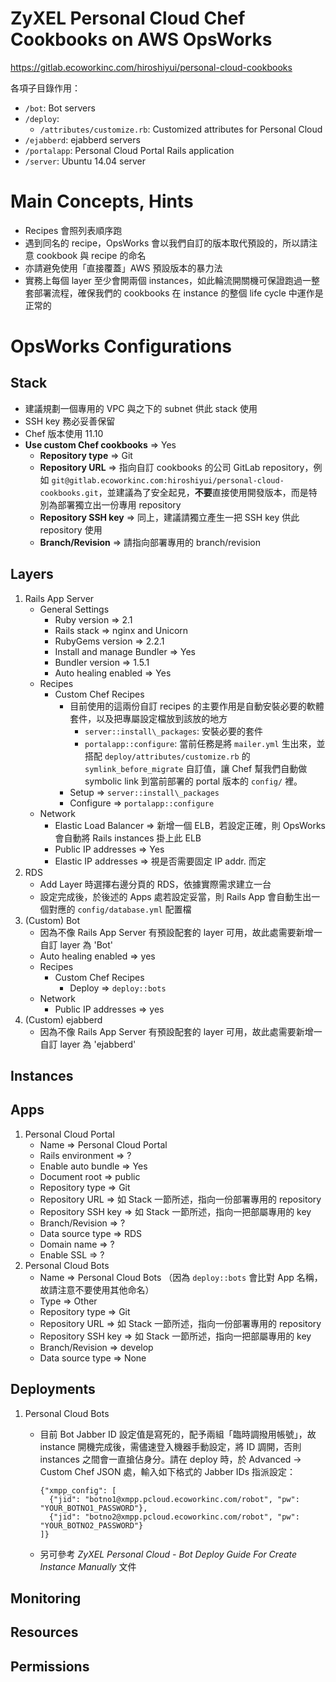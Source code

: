 # ZyXEL Personal Cloud Chef Cookbooks on AWS OpsWorks

https://gitlab.ecoworkinc.com/hiroshiyui/personal-cloud-cookbooks

各項子目錄作用：
* `/bot`: Bot servers
* `/deploy`:
  * `/attributes/customize.rb`: Customized attributes for Personal Cloud
* `/ejabberd`: ejabberd servers
* `/portalapp`: Personal Cloud Portal Rails application
* `/server`: Ubuntu 14.04 server

# Main Concepts, Hints

* Recipes 會照列表順序跑
* 遇到同名的 recipe，OpsWorks 會以我們自訂的版本取代預設的，所以請注意 cookbook 與 recipe 的命名
* 亦請避免使用「直接覆蓋」AWS 預設版本的暴力法
* 實務上每個 layer 至少會開兩個 instances，如此輪流開關機可保證跑過一整套部署流程，確保我們的 cookbooks 在 instance 的整個 life cycle 中運作是正常的

# OpsWorks Configurations

## Stack

* 建議規劃一個專用的 VPC 與之下的 subnet 供此 stack 使用
* SSH key 務必妥善保留
* Chef 版本使用 11.10
* **Use custom Chef cookbooks** => Yes
    * **Repository type** => Git
    * **Repository URL** => 指向自訂 cookbooks 的公司 GitLab repository，例如 `git@gitlab.ecoworkinc.com:hiroshiyui/personal-cloud-cookbooks.git`，並建議為了安全起見，**不要**直接使用開發版本，而是特別為部署獨立出一份專用 repository 
    * **Repository SSH key** => 同上，建議請獨立產生一把 SSH key 供此 repository 使用
    * **Branch/Revision** => 請指向部署專用的 branch/revision

## Layers

1. Rails App Server
    * General Settings
        * Ruby version => 2.1
        * Rails stack => nginx and Unicorn
        * RubyGems version => 2.2.1
        * Install and manage Bundler => Yes
        * Bundler version => 1.5.1
        * Auto healing enabled => Yes
    * Recipes
        * Custom Chef Recipes
            * 目前使用的這兩份自訂 recipes 的主要作用是自動安裝必要的軟體套件，以及把專屬設定檔放到該放的地方
                * `server::install\_packages`: 安裝必要的套件
                * `portalapp::configure`: 當前任務是將 `mailer.yml` 生出來，並搭配 `deploy/attributes/customize.rb` 的 `symlink_before_migrate` 自訂值，讓 Chef 幫我們自動做 symbolic link 到當前部署的 portal 版本的 `config/` 裡。
            * Setup => `server::install\_packages`
            * Configure => `portalapp::configure`
    * Network
        * Elastic Load Balancer => 新增一個 ELB，若設定正確，則 OpsWorks 會自動將 Rails instances 掛上此 ELB
        * Public IP addresses => Yes
        * Elastic IP addresses => 視是否需要固定 IP addr. 而定
2. RDS
    * Add Layer 時選擇右邊分頁的 RDS，依據實際需求建立一台
    * 設定完成後，於後述的 Apps 處若設定妥當，則 Rails App 會自動生出一個對應的 `config/database.yml` 配置檔
3. (Custom) Bot
    * 因為不像 Rails App Server 有預設配套的 layer 可用，故此處需要新增一自訂 layer 為 'Bot'
    * Auto healing enabled => yes
    * Recipes
        * Custom Chef Recipes
            * Deploy => `deploy::bots`
    * Network
        * Public IP addresses => yes
4. (Custom) ejabberd
    * 因為不像 Rails App Server 有預設配套的 layer 可用，故此處需要新增一自訂 layer 為 'ejabberd'

## Instances

## Apps

1. Personal Cloud Portal
    * Name => Personal Cloud Portal
    * Rails environment => ?
    * Enable auto bundle => Yes
    * Document root => public
    * Repository type => Git
    * Repository URL => 如 Stack 一節所述，指向一份部署專用的 repository
    * Repository SSH key => 如 Stack 一節所述，指向一把部屬專用的 key
    * Branch/Revision => ?
    * Data source type => RDS
    * Domain name => ?
    * Enable SSL => ?
2. Personal Cloud Bots
    * Name => Personal Cloud Bots （因為 `deploy::bots` 會比對 App 名稱，故請注意不要使用其他命名）
    * Type => Other
    * Repository type => Git
    * Repository URL => 如 Stack 一節所述，指向一份部署專用的 repository
    * Repository SSH key => 如 Stack 一節所述，指向一把部屬專用的 key
    * Branch/Revision => develop
    * Data source type => None

## Deployments

1. Personal Cloud Bots
    * 目前 Bot Jabber ID 設定值是寫死的，配予兩組「臨時調撥用帳號」，故 instance 開機完成後，需儘速登入機器手動設定，將 ID 調開，否則 instances 之間會一直搶佔身分。請在 deploy 時，於 Advanced -> Custom Chef JSON 處，輸入如下格式的 Jabber IDs 指派設定：

          {"xmpp_config": [
            {"jid": "botno1@xmpp.pcloud.ecoworkinc.com/robot", "pw": "YOUR_BOTNO1_PASSWORD"},
            {"jid": "botno2@xmpp.pcloud.ecoworkinc.com/robot", "pw": "YOUR_BOTNO2_PASSWORD"}
          ]}
    * 另可參考 *ZyXEL Personal Cloud - Bot Deploy Guide For Create Instance Manually* 文件

## Monitoring
## Resources
## Permissions
